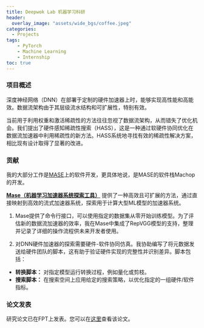 ```yaml
---
title: Deepwok Lab 机器学习科研
header:
  overlay_image: "assets/wide_bgs/coffee.jpeg"
categories:
  - Projects
tags:
    - PyTorch
    - Machine Learning
    - Internship
toc: true
---
```


### 项目概述
深度神经网络（DNN）在部署于定制的硬件加速器上时，能够实现高性能和高能效。数据流架构由于其层级流水结构和可扩展性，特别有效。

当前用于利用权重和激活稀疏性的方法往往忽视了数据流架构，从而错失了优化机会。我们提出了硬件感知稀疏性搜索（HASS），这是一种通过软硬件协同优化在数据流加速器中利用稀疏性的新方法。HASS系统地寻找有效的稀疏性解决方案，相比现有设计取得了显著的改进。

### 贡献

我的大部分工作是[MASE](https://github.com/jianyicheng/mase-tools)上的软件开发，更具体地说，是MASE的软件栈Machop的开发。

**[Mase（机器学习加速器系统探索工具）](https://github.com/jianyicheng/mase-tools)** 提供了一种高效且可扩展的方法，通过直接映射到高效的流式加速器系统，探索用于计算大型ML模型的加速器系统。

1. Mase提供了命令行接口，可以使用指定的数据集从零开始训练模型。为了评估新的数据流加速器的效率，我在Mase中集成了RepVGG模型的支持，整理并记录了详细的操作流程供未来开发者使用。

2. 对DNN硬件加速器的探索需要硬件-软件协同仿真。我协助编写了将元数据发送给硬件团队的脚本，这有助于验证硬件实现的完整性并识别差异。脚本包括：

- **转换脚本：** 对指定模型运行转换过程，例如量化或剪枝。
- **搜索脚本：** 在搜索空间上应用给定的搜索策略，以优化指定的一组硬件/软件指标。

### 论文发表

研究论文已在FPT上发表。您可以在[这里](https://arxiv.org/abs/2406.03088)查看该论文。
